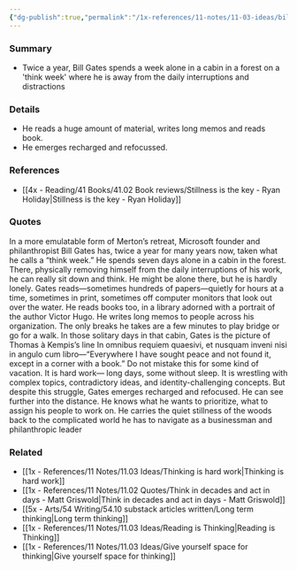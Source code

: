 ```yaml
---
{"dg-publish":true,"permalink":"/1x-references/11-notes/11-03-ideas/bill-gates-think-week-alone-in-a-cabin-every-year/","title":"Bill Gates think week alone in a cabin every year","created":"2024-03-14T16:41:47.844+03:00","updated":"2024-03-14T16:46:28.780+03:00"}
---
```



### Summary
- Twice a year, Bill Gates spends a week alone in a cabin in a forest on a 'think week' where he is away from the daily interruptions and distractions

### Details
- He reads a huge amount of material, writes long memos and reads book.
- He emerges recharged and refocussed.

### References
- [[4x - Reading/41 Books/41.02 Book reviews/Stillness is the key - Ryan Holiday\|Stillness is the key - Ryan Holiday]]

### Quotes
In a more emulatable form of Merton’s retreat, Microsoft founder and philanthropist Bill Gates has, twice a year for many years now, taken what he calls a “think week.” He spends seven days alone in a cabin in the forest. There, physically removing himself from the daily interruptions of his work, he can really sit down and think. He might be alone there, but he is hardly lonely. Gates reads—sometimes hundreds of papers—quietly for hours at a time, sometimes in print, sometimes off computer monitors that look out over the water. He reads books too, in a library adorned with a portrait of the author Victor Hugo. He writes long memos to people across his organization. The only breaks he takes are a few minutes to play bridge or go for a walk. In those solitary days in that cabin, Gates is the picture of Thomas à Kempis’s line In omnibus requiem quaesivi, et nusquam inveni nisi in angulo cum libro—“Everywhere I have sought peace and not found it, except in a corner with a book.” Do not mistake this for some kind of vacation. It is hard work— long days, some without sleep. It is wrestling with complex topics, contradictory ideas, and identity-challenging concepts. But despite this struggle, Gates emerges recharged and refocused. He can see further into the distance. He knows what he wants to prioritize, what to assign his people to work on. He carries the quiet stillness of the woods back to the complicated world he has to navigate as a businessman and philanthropic leader


### Related
- [[1x - References/11 Notes/11.03 Ideas/Thinking is hard work\|Thinking is hard work]]
- [[1x - References/11 Notes/11.02 Quotes/Think in decades and act in days - Matt Griswold\|Think in decades and act in days - Matt Griswold]]
- [[5x - Arts/54 Writing/54.10 substack articles written/Long term thinking\|Long term thinking]]
- [[1x - References/11 Notes/11.03 Ideas/Reading is Thinking\|Reading is Thinking]]
- [[1x - References/11 Notes/11.03 Ideas/Give yourself space for thinking\|Give yourself space for thinking]]